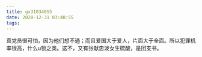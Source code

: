 ```yaml
---
title: gx31034055
date: 2020-12-31 03:40:55
tags:
---
```

真党员很可怕，因为他们想不通；而且爱国大于爱人，片面大于全面。所以犯罪机率很高，什么u锁之类。这不，又有张献忠泼女生硫酸，是团支书。
